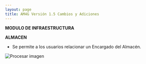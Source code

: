 ```yaml
---
layout: page
title: AM4G Versión 1.5 Cambios y Adiciones
---
```

**MODULO DE INFRAESTRUCTURA**



**ALMACEN**



- Se permite a los usuarios relacionar un Encargado del Almacén.



![Procesar imagen](../../ayuda/assets/images/Version1.5/Imagen1.png)


